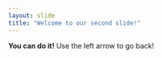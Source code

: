 ```yaml
---
layout: slide
title: "Welcome to our second slide!"
---
```

**You can do it!**
Use the left arrow to go back!
